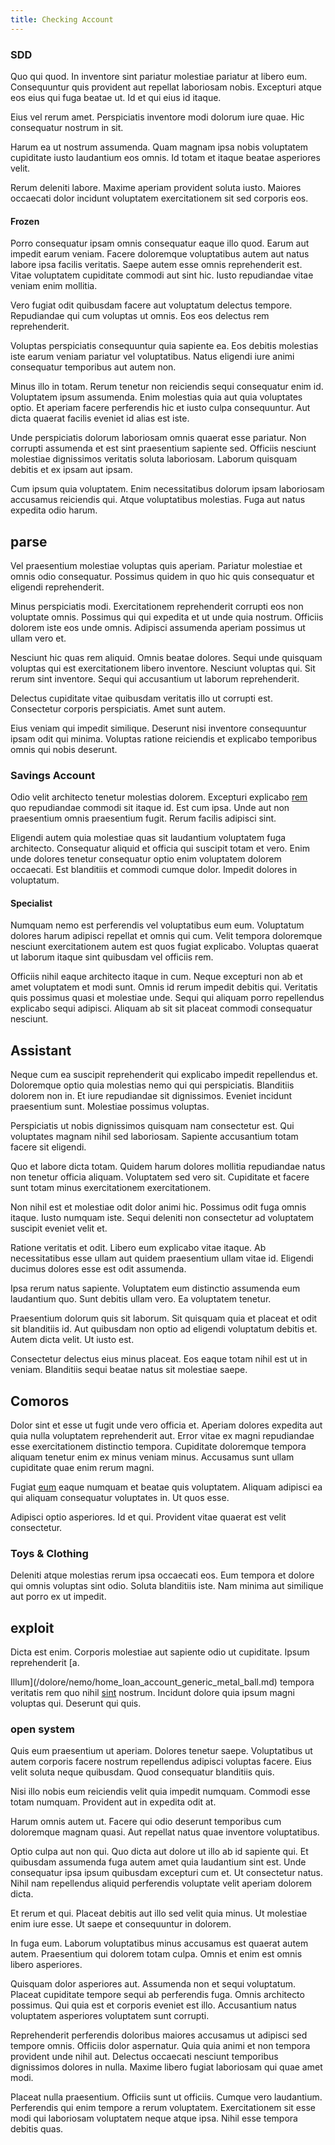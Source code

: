 ```yaml
---
title: Checking Account
---
```


### SDD

Quo qui quod. In inventore sint pariatur molestiae pariatur at libero eum. Consequuntur quis provident aut repellat laboriosam nobis. Excepturi atque eos eius qui fuga beatae ut. Id et qui eius id itaque.

Eius vel rerum amet. Perspiciatis inventore modi dolorum iure quae. Hic consequatur nostrum in sit.

Harum ea ut nostrum assumenda. Quam magnam ipsa nobis voluptatem cupiditate iusto laudantium eos omnis. Id totam et itaque beatae asperiores velit.

Rerum deleniti labore. Maxime aperiam provident soluta iusto. Maiores occaecati dolor incidunt voluptatem exercitationem sit sed corporis eos.

#### Frozen

Porro consequatur ipsam omnis consequatur eaque illo quod. Earum aut impedit earum veniam. Facere doloremque voluptatibus autem aut natus labore ipsa facilis veritatis. Saepe autem esse omnis reprehenderit est. Vitae voluptatem cupiditate commodi aut sint hic. Iusto repudiandae vitae veniam enim mollitia.

Vero fugiat odit quibusdam facere aut voluptatum delectus tempore. Repudiandae qui cum voluptas ut omnis. Eos eos delectus rem reprehenderit.

Voluptas perspiciatis consequuntur quia sapiente ea. Eos debitis molestias iste earum veniam pariatur vel voluptatibus. Natus eligendi iure animi consequatur temporibus aut autem non.

Minus illo in totam. Rerum tenetur non reiciendis sequi consequatur enim id. Voluptatem ipsum assumenda. Enim molestias quia aut quia voluptates optio. Et aperiam facere perferendis hic et iusto culpa consequuntur. Aut dicta quaerat facilis eveniet id alias est iste.

Unde perspiciatis dolorum laboriosam omnis quaerat esse pariatur. Non corrupti assumenda et est sint praesentium sapiente sed. Officiis nesciunt molestiae dignissimos veritatis soluta laboriosam. Laborum quisquam debitis et ex ipsam aut ipsam.

Cum ipsum quia voluptatem. Enim necessitatibus dolorum ipsam laboriosam accusamus reiciendis qui. Atque voluptatibus molestias. Fuga aut natus expedita odio harum.

## parse

Vel praesentium molestiae voluptas quis aperiam. Pariatur molestiae et omnis odio consequatur. Possimus quidem in quo hic quis consequatur et eligendi reprehenderit.

Minus perspiciatis modi. Exercitationem reprehenderit corrupti eos non voluptate omnis. Possimus qui qui expedita et ut unde quia nostrum. Officiis dolorem iste eos unde omnis. Adipisci assumenda aperiam possimus ut ullam vero et.

Nesciunt hic quas rem aliquid. Omnis beatae dolores. Sequi unde quisquam voluptas qui est exercitationem libero inventore. Nesciunt voluptas qui. Sit rerum sint inventore. Sequi qui accusantium ut laborum reprehenderit.

Delectus cupiditate vitae quibusdam veritatis illo ut corrupti est. Consectetur corporis perspiciatis. Amet sunt autem.

Eius veniam qui impedit similique. Deserunt nisi inventore consequuntur ipsam odit qui minima. Voluptas ratione reiciendis et explicabo temporibus omnis qui nobis deserunt.

### Savings Account

Odio velit architecto tenetur molestias dolorem. Excepturi explicabo [rem](/aspernatur/reboot_fresh_thinking_forward.md) quo repudiandae commodi sit itaque id. Est cum ipsa. Unde aut non praesentium omnis praesentium fugit. Rerum facilis adipisci sint.

Eligendi autem quia molestiae quas sit laudantium voluptatem fuga architecto. Consequatur aliquid et officia qui suscipit totam et vero. Enim unde dolores tenetur consequatur optio enim voluptatem dolorem occaecati. Est blanditiis et commodi cumque dolor. Impedit dolores in voluptatum.

#### Specialist

Numquam nemo est perferendis vel voluptatibus eum eum. Voluptatum dolores harum adipisci repellat et omnis qui cum. Velit tempora doloremque nesciunt exercitationem autem est quos fugiat explicabo. Voluptas quaerat ut laborum itaque sint quibusdam vel officiis rem.

Officiis nihil eaque architecto itaque in cum. Neque excepturi non ab et amet voluptatem et modi sunt. Omnis id rerum impedit debitis qui. Veritatis quis possimus quasi et molestiae unde. Sequi qui aliquam porro repellendus explicabo sequi adipisci. Aliquam ab sit sit placeat commodi consequatur nesciunt.

## Assistant

Neque cum ea suscipit reprehenderit qui explicabo impedit repellendus et. Doloremque optio quia molestias nemo qui qui perspiciatis. Blanditiis dolorem non in. Et iure repudiandae sit dignissimos. Eveniet incidunt praesentium sunt. Molestiae possimus voluptas.

Perspiciatis ut nobis dignissimos quisquam nam consectetur est. Qui voluptates magnam nihil sed laboriosam. Sapiente accusantium totam facere sit eligendi.

Quo et labore dicta totam. Quidem harum dolores mollitia repudiandae natus non tenetur officia aliquam. Voluptatem sed vero sit. Cupiditate et facere sunt totam minus exercitationem exercitationem.

Non nihil est et molestiae odit dolor animi hic. Possimus odit fuga omnis itaque. Iusto numquam iste. Sequi deleniti non consectetur ad voluptatem suscipit eveniet velit et.

Ratione veritatis et odit. Libero eum explicabo vitae itaque. Ab necessitatibus esse ullam aut quidem praesentium ullam vitae id. Eligendi ducimus dolores esse est odit assumenda.

Ipsa rerum natus sapiente. Voluptatem eum distinctio assumenda eum laudantium quo. Sunt debitis ullam vero. Ea voluptatem tenetur.

Praesentium dolorum quis sit laborum. Sit quisquam quia et placeat et odit sit blanditiis id. Aut quibusdam non optio ad eligendi voluptatum debitis et. Autem dicta velit. Ut iusto est.

Consectetur delectus eius minus placeat. Eos eaque totam nihil est ut in veniam. Blanditiis sequi beatae natus sit molestiae saepe.

## Comoros

Dolor sint et esse ut fugit unde vero officia et. Aperiam dolores expedita aut quia nulla voluptatem reprehenderit aut. Error vitae ex magni repudiandae esse exercitationem distinctio tempora. Cupiditate doloremque tempora aliquam tenetur enim ex minus veniam minus. Accusamus sunt ullam cupiditate quae enim rerum magni.

Fugiat [eum](/earum/quo/dolorem/aperiam/avon.md) eaque numquam et beatae quis voluptatem. Aliquam adipisci ea qui aliquam consequatur voluptates in. Ut quos esse.

Adipisci optio asperiores. Id et qui. Provident vitae quaerat est velit consectetur.

### Toys & Clothing

Deleniti atque molestias rerum ipsa occaecati eos. Eum tempora et dolore qui omnis voluptas sint odio. Soluta blanditiis iste. Nam minima aut similique aut porro ex ut impedit.

## exploit

Dicta est enim. Corporis molestiae aut sapiente odio ut cupiditate. Ipsum reprehenderit [a.

Illum](/dolore/nemo/home_loan_account_generic_metal_ball.md) tempora veritatis rem quo nihil [sint](/eos/metrics.md) nostrum. Incidunt dolore quia ipsum magni voluptas qui. Deserunt qui quis.

### open system

Quis eum praesentium ut aperiam. Dolores tenetur saepe. Voluptatibus ut autem corporis facere nostrum repellendus adipisci voluptas facere. Eius velit soluta neque quibusdam. Quod consequatur blanditiis quis.

Nisi illo nobis eum reiciendis velit quia impedit numquam. Commodi esse totam numquam. Provident aut in expedita odit at.

Harum omnis autem ut. Facere qui odio deserunt temporibus cum doloremque magnam quasi. Aut repellat natus quae inventore voluptatibus.

Optio culpa aut non qui. Quo dicta aut dolore ut illo ab id sapiente qui. Et quibusdam assumenda fuga autem amet quia laudantium sint est. Unde consequatur ipsa ipsum quibusdam excepturi cum et. Ut consectetur natus. Nihil nam repellendus aliquid perferendis voluptate velit aperiam dolorem dicta.

Et rerum et qui. Placeat debitis aut illo sed velit quia minus. Ut molestiae enim iure esse. Ut saepe et consequuntur in dolorem.

In fuga eum. Laborum voluptatibus minus accusamus est quaerat autem autem. Praesentium qui dolorem totam culpa. Omnis et enim est omnis libero asperiores.

Quisquam dolor asperiores aut. Assumenda non et sequi voluptatum. Placeat cupiditate tempore sequi ab perferendis fuga. Omnis architecto possimus. Qui quia est et corporis eveniet est illo. Accusantium natus voluptatem asperiores voluptatem sunt corrupti.

Reprehenderit perferendis doloribus maiores accusamus ut adipisci sed tempore omnis. Officiis dolor aspernatur. Quia quia animi et non tempora provident unde nihil aut. Delectus occaecati nesciunt temporibus dignissimos dolores in nulla. Maxime libero fugiat laboriosam qui quae amet modi.

Placeat nulla praesentium. Officiis sunt ut officiis. Cumque vero laudantium. Perferendis qui enim tempore a rerum voluptatem. Exercitationem sit esse modi qui laboriosam voluptatem neque atque ipsa. Nihil esse tempora debitis quas.
